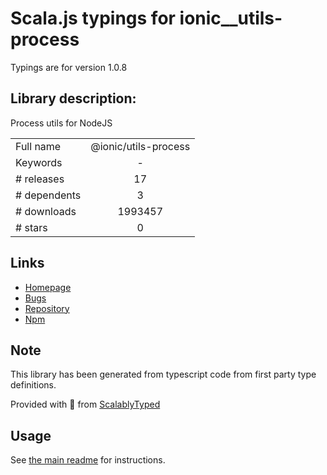 
# Scala.js typings for ionic__utils-process

Typings are for version 1.0.8

## Library description:
Process utils for NodeJS

|                    |                 |
| ------------------ | :-------------: |
| Full name          | @ionic/utils-process |
| Keywords           | - |
| # releases         | 17 |
| # dependents       | 3 |
| # downloads        | 1993457 |
| # stars            | 0 |

## Links
- [Homepage](https://ionicframework.com/)
- [Bugs](https://github.com/ionic-team/ionic-cli/issues)
- [Repository](https://github.com/ionic-team/ionic-cli)
- [Npm](https://www.npmjs.com/package/%40ionic%2Futils-process)
    


## Note
This library has been generated from typescript code from first party type definitions.

Provided with :purple_heart: from [ScalablyTyped](https://github.com/oyvindberg/ScalablyTyped)

## Usage
See [the main readme](../../readme.md) for instructions.



